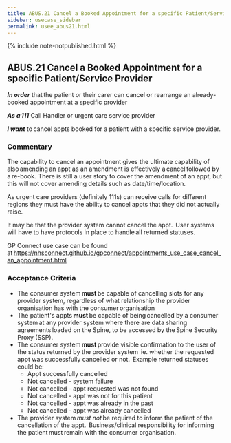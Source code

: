 ```yaml
---
title: ABUS.21 Cancel a Booked Appointment for a specific Patient/Service Provider
sidebar: usecase_sidebar
permalink: usee_abus21.html
---
```

{% include note-notpublished.html %}

## ABUS.21 Cancel a Booked Appointment for a specific Patient/Service Provider 
**_In order_** that the patient or their carer can cancel or rearrange an already-booked appointment at a specific provider 

**_As a 111_** Call Handler or urgent care service provider 

**_I want_** to cancel appts booked for a patient with a specific service provider. 

### Commentary 
The capability to cancel an appointment gives the ultimate capability of also amending an appt as an amendment is effectively a cancel followed by a re-book.  There is still a user story to cover the amendment of an appt, but this will not cover amending details such as date/time/location. 

As urgent care providers (definitely 111s) can receive calls for different regions they must have the ability to cancel appts that they did not actually raise.   

It may be that the provider system cannot cancel the appt.  User systems will have to have protocols in place to handle all returned statuses. 

GP Connect use case can be found at <https://nhsconnect.github.io/gpconnect/appointments_use_case_cancel_an_appointment.html>

### Acceptance Criteria  
* The consumer system **must** be capable of cancelling slots for any provider system, regardless of what relationship the provider organisation has with the consumer organisation 
* The patient's appts **must** be capable of being cancelled by a consumer system at any provider system where there are data sharing agreements loaded on the Spine, to be accessed by the Spine Security Proxy (SSP). 
* The consumer system **must** provide visible confirmation to the user of the status returned by the provider system  ie. whether the requested appt was successfully cancelled or not.  Example returned statuses could be: 
   * Appt successfully cancelled 
   * Not cancelled - system failure 
   * Not cancelled - appt requested was not found 
   * Not cancelled - appt was not for this patient 
   * Not cancelled - appt was already in the past 
   * Not cancelled - appt was already cancelled 
* The provider system *must not* be required to inform the patient of the cancellation of the appt.  Business/clinical responsibility for informing the patient must remain with the consumer organisation. 
